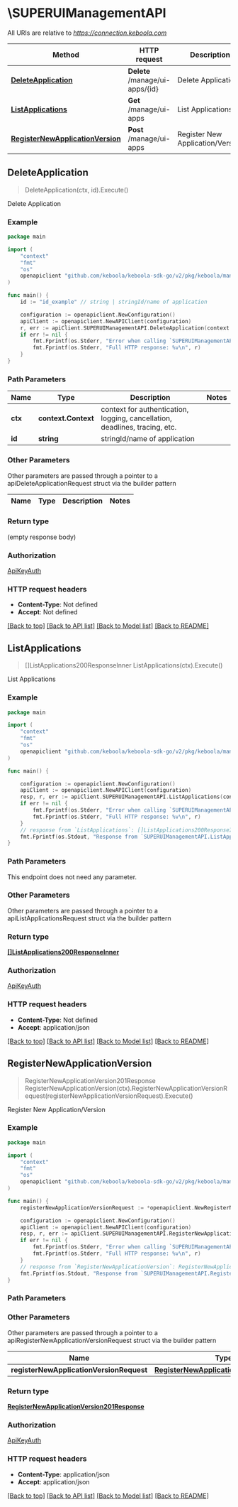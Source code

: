 # \SUPERUIManagementAPI

All URIs are relative to *https://connection.keboola.com*

Method | HTTP request | Description
------------- | ------------- | -------------
[**DeleteApplication**](SUPERUIManagementAPI.md#DeleteApplication) | **Delete** /manage/ui-apps/{id} | Delete Application
[**ListApplications**](SUPERUIManagementAPI.md#ListApplications) | **Get** /manage/ui-apps | List Applications
[**RegisterNewApplicationVersion**](SUPERUIManagementAPI.md#RegisterNewApplicationVersion) | **Post** /manage/ui-apps | Register New Application/Version



## DeleteApplication

> DeleteApplication(ctx, id).Execute()

Delete Application



### Example

```go
package main

import (
	"context"
	"fmt"
	"os"
	openapiclient "github.com/keboola/keboola-sdk-go/v2/pkg/keboola/management"
)

func main() {
	id := "id_example" // string | stringId/name of application

	configuration := openapiclient.NewConfiguration()
	apiClient := openapiclient.NewAPIClient(configuration)
	r, err := apiClient.SUPERUIManagementAPI.DeleteApplication(context.Background(), id).Execute()
	if err != nil {
		fmt.Fprintf(os.Stderr, "Error when calling `SUPERUIManagementAPI.DeleteApplication``: %v\n", err)
		fmt.Fprintf(os.Stderr, "Full HTTP response: %v\n", r)
	}
}
```

### Path Parameters


Name | Type | Description  | Notes
------------- | ------------- | ------------- | -------------
**ctx** | **context.Context** | context for authentication, logging, cancellation, deadlines, tracing, etc.
**id** | **string** | stringId/name of application | 

### Other Parameters

Other parameters are passed through a pointer to a apiDeleteApplicationRequest struct via the builder pattern


Name | Type | Description  | Notes
------------- | ------------- | ------------- | -------------


### Return type

 (empty response body)

### Authorization

[ApiKeyAuth](../README.md#ApiKeyAuth)

### HTTP request headers

- **Content-Type**: Not defined
- **Accept**: Not defined

[[Back to top]](#) [[Back to API list]](../README.md#documentation-for-api-endpoints)
[[Back to Model list]](../README.md#documentation-for-models)
[[Back to README]](../README.md)


## ListApplications

> []ListApplications200ResponseInner ListApplications(ctx).Execute()

List Applications



### Example

```go
package main

import (
	"context"
	"fmt"
	"os"
	openapiclient "github.com/keboola/keboola-sdk-go/v2/pkg/keboola/management"
)

func main() {

	configuration := openapiclient.NewConfiguration()
	apiClient := openapiclient.NewAPIClient(configuration)
	resp, r, err := apiClient.SUPERUIManagementAPI.ListApplications(context.Background()).Execute()
	if err != nil {
		fmt.Fprintf(os.Stderr, "Error when calling `SUPERUIManagementAPI.ListApplications``: %v\n", err)
		fmt.Fprintf(os.Stderr, "Full HTTP response: %v\n", r)
	}
	// response from `ListApplications`: []ListApplications200ResponseInner
	fmt.Fprintf(os.Stdout, "Response from `SUPERUIManagementAPI.ListApplications`: %v\n", resp)
}
```

### Path Parameters

This endpoint does not need any parameter.

### Other Parameters

Other parameters are passed through a pointer to a apiListApplicationsRequest struct via the builder pattern


### Return type

[**[]ListApplications200ResponseInner**](ListApplications200ResponseInner.md)

### Authorization

[ApiKeyAuth](../README.md#ApiKeyAuth)

### HTTP request headers

- **Content-Type**: Not defined
- **Accept**: application/json

[[Back to top]](#) [[Back to API list]](../README.md#documentation-for-api-endpoints)
[[Back to Model list]](../README.md#documentation-for-models)
[[Back to README]](../README.md)


## RegisterNewApplicationVersion

> RegisterNewApplicationVersion201Response RegisterNewApplicationVersion(ctx).RegisterNewApplicationVersionRequest(registerNewApplicationVersionRequest).Execute()

Register New Application/Version



### Example

```go
package main

import (
	"context"
	"fmt"
	"os"
	openapiclient "github.com/keboola/keboola-sdk-go/v2/pkg/keboola/management"
)

func main() {
	registerNewApplicationVersionRequest := *openapiclient.NewRegisterNewApplicationVersionRequest("ManifestUrl_example") // RegisterNewApplicationVersionRequest |  (optional)

	configuration := openapiclient.NewConfiguration()
	apiClient := openapiclient.NewAPIClient(configuration)
	resp, r, err := apiClient.SUPERUIManagementAPI.RegisterNewApplicationVersion(context.Background()).RegisterNewApplicationVersionRequest(registerNewApplicationVersionRequest).Execute()
	if err != nil {
		fmt.Fprintf(os.Stderr, "Error when calling `SUPERUIManagementAPI.RegisterNewApplicationVersion``: %v\n", err)
		fmt.Fprintf(os.Stderr, "Full HTTP response: %v\n", r)
	}
	// response from `RegisterNewApplicationVersion`: RegisterNewApplicationVersion201Response
	fmt.Fprintf(os.Stdout, "Response from `SUPERUIManagementAPI.RegisterNewApplicationVersion`: %v\n", resp)
}
```

### Path Parameters



### Other Parameters

Other parameters are passed through a pointer to a apiRegisterNewApplicationVersionRequest struct via the builder pattern


Name | Type | Description  | Notes
------------- | ------------- | ------------- | -------------
 **registerNewApplicationVersionRequest** | [**RegisterNewApplicationVersionRequest**](RegisterNewApplicationVersionRequest.md) |  | 

### Return type

[**RegisterNewApplicationVersion201Response**](RegisterNewApplicationVersion201Response.md)

### Authorization

[ApiKeyAuth](../README.md#ApiKeyAuth)

### HTTP request headers

- **Content-Type**: application/json
- **Accept**: application/json

[[Back to top]](#) [[Back to API list]](../README.md#documentation-for-api-endpoints)
[[Back to Model list]](../README.md#documentation-for-models)
[[Back to README]](../README.md)


